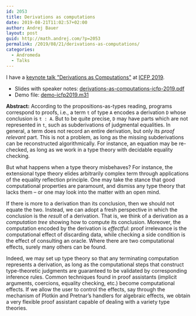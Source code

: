 ```yaml
---
id: 2053
title: Derivations as computations
date: 2019-08-21T11:02:57+02:00
author: Andrej Bauer
layout: post
guid: http://math.andrej.com/?p=2053
permalink: /2019/08/21/derivations-as-computations/
categories:
  - Andromeda
  - Talks
---
```

I have a [keynote talk "Derivations as Computations"](https://icfp19.sigplan.org/details/icfp-2019-Keynotes-and-Reports/3/Derivations-as-computations) at [ICFP 2019](https://icfp19.sigplan.org).

  * Slides with speaker notes: [derivations-as-computations-icfp-2019.pdf](http://math.andrej.com/wp-content/uploads/2019/08/derivations-as-computations-icfp-2019.pdf)
  * Demo file: [demo-icfp2019.m31](http://math.andrej.com/wp-content/uploads/2019/08/demo-icfp2019.m31)

**Abstract:** According to the propositions-as-types reading, programs correspond to proofs, i.e., a term `t` of type `A` encodes a derivation `D` whose conclusion is `t : A`. But to be quite precise, `D` may have parts which are not represented in `t`, such as subderivations of judgmental equalities. In general, a term does not record an entire derivation, but only its _proof relevant_ part. This is not a problem, as long as the missing subderivations can be reconstructed algorithmically. For instance, an equation may be re-checked, as long as we work in a type theory with decidable equality checking.

But what happens when a type theory misbehaves? For instance, the extensional type theory elides arbitrarily complex term through applications of the equality reflection principle. One may take the stance that good computational properties are paramount, and dismiss any type theory that lacks them – or one may look into the matter with an open mind.

If there is more to a derivation than its conclusion, then we should not equate the two. Instead, we can adopt a fresh perspective in which the conclusion is the _result_ of a derivation. That is, we think of a derivation as a _computation tree_ showing how to compute its conclusion. Moreover, the computation encoded by the derivation is _effectful_: proof irrelevance is the computational effect of discarding data, while checking a side condition is the effect of consulting an oracle. Where there are two computational effects, surely many others can be found.

Indeed, we may set up type theory so that any terminating computation represents a derivation, as long as the computational steps that construct type-theoretic judgments are guaranteed to be validated by corresponding inference rules. Common techniques found in proof assistants (implicit arguments, coercions, equality checking, etc.) become computational effects. If we allow the user to control the effects, say through the mechanism of Plotkin and Pretnar&#8217;s handlers for algebraic effects, we obtain a very flexible proof assistant capable of dealing with a variety type theories.